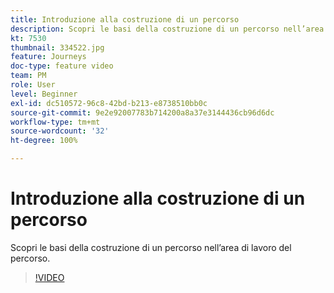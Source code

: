 ```yaml
---
title: Introduzione alla costruzione di un percorso
description: Scopri le basi della costruzione di un percorso nell’area di lavoro del percorso.
kt: 7530
thumbnail: 334522.jpg
feature: Journeys
doc-type: feature video
team: PM
role: User
level: Beginner
exl-id: dc510572-96c8-42bd-b213-e8738510bb0c
source-git-commit: 9e2e92007783b714200a8a37e3144436cb96d6dc
workflow-type: tm+mt
source-wordcount: '32'
ht-degree: 100%

---
```


# Introduzione alla costruzione di un percorso

Scopri le basi della costruzione di un percorso nell’area di lavoro del percorso.

>[!VIDEO](https://video.tv.adobe.com/v/334522?quality=12)
